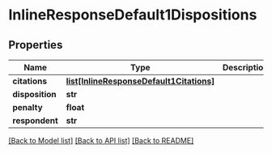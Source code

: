 # InlineResponseDefault1Dispositions

## Properties
Name | Type | Description | Notes
------------ | ------------- | ------------- | -------------
**citations** | [**list[InlineResponseDefault1Citations]**](InlineResponseDefault1Citations.md) |  | [optional]
**disposition** | **str** |  | [optional]
**penalty** | **float** |  | [optional]
**respondent** | **str** |  | [optional]

[[Back to Model list]](../README.md#documentation-for-models) [[Back to API list]](../README.md#documentation-for-api-endpoints) [[Back to README]](../README.md)
